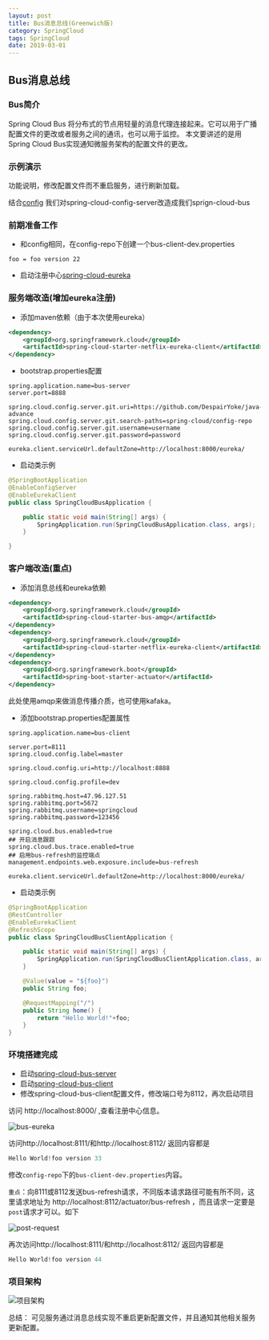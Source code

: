 ```yaml
---
layout: post
title: Bus消息总线(Greenwich版)
category: SpringCloud
tags: SpringCloud
date: 2019-03-01
---
```


## Bus消息总线

### Bus简介
Spring Cloud Bus 将分布式的节点用轻量的消息代理连接起来。它可以用于广播配置文件的更改或者服务之间的通讯，也可以用于监控。
本文要讲述的是用Spring Cloud Bus实现通知微服务架构的配置文件的更改。

### 示例演示

功能说明，修改配置文件而不重启服务，进行刷新加载。

结合[config](./config.md) 我们对spring-cloud-config-server改造成我们sprign-cloud-bus

### 前期准备工作
- 和config相同，在config-repo下创建一个bus-client-dev.properties
```properties
foo = foo version 22
```
- 启动注册中心[spring-cloud-eureka](./spring-cloud-eureka)

### 服务端改造(增加eureka注册)
- 添加maven依赖（由于本次使用eureka）
```xml
<dependency>
    <groupId>org.springframework.cloud</groupId>
    <artifactId>spring-cloud-starter-netflix-eureka-client</artifactId>
</dependency>
```
- bootstrap.properties配置
```properties
spring.application.name=bus-server
server.port=8888

spring.cloud.config.server.git.uri=https://github.com/DespairYoke/java-advance
spring.cloud.config.server.git.search-paths=spring-cloud/config-repo
spring.cloud.config.server.git.username=username
spring.cloud.config.server.git.password=password

eureka.client.serviceUrl.defaultZone=http://localhost:8000/eureka/
```
- 启动类示例
```java
@SpringBootApplication
@EnableConfigServer
@EnableEurekaClient
public class SpringCloudBusApplication {

	public static void main(String[] args) {
		SpringApplication.run(SpringCloudBusApplication.class, args);
	}

}
```
### 客户端改造(重点)
- 添加消息总线和eureka依赖
```xml 
<dependency>
    <groupId>org.springframework.cloud</groupId>
    <artifactId>spring-cloud-starter-bus-amqp</artifactId>
</dependency>
<dependency>
    <groupId>org.springframework.cloud</groupId>
    <artifactId>spring-cloud-starter-netflix-eureka-client</artifactId>
</dependency>
<dependency>
    <groupId>org.springframework.boot</groupId>
    <artifactId>spring-boot-starter-actuator</artifactId>
</dependency>
```
此处使用amqp来做消息传播介质，也可使用kafaka。

- 添加bootstrap.properties配置属性
```properties
spring.application.name=bus-client

server.port=8111
spring.cloud.config.label=master

spring.cloud.config.uri=http://localhost:8888

spring.cloud.config.profile=dev

spring.rabbitmq.host=47.96.127.51
spring.rabbitmq.port=5672
spring.rabbitmq.username=springcloud
spring.rabbitmq.password=123456

spring.cloud.bus.enabled=true
## 开启消息跟踪
spring.cloud.bus.trace.enabled=true
## 启用bus-refresh的监控端点
management.endpoints.web.exposure.include=bus-refresh

eureka.client.serviceUrl.defaultZone=http://localhost:8000/eureka/
```
- 启动类示例
```java
@SpringBootApplication
@RestController
@EnableEurekaClient
@RefreshScope
public class SpringCloudBusClientApplication {

	public static void main(String[] args) {
		SpringApplication.run(SpringCloudBusClientApplication.class, args);
	}

	@Value(value = "${foo}")
	public String foo;

	@RequestMapping("/")
	public String home() {
		return "Hello World!"+foo;
	}
}
```

### 环境搭建完成
- 启动[spring-cloud-bus-server](./spring-cloud-bus-server)
- 启动[spring-cloud-bus-client](./spring-cloud-bus-client)
- 修改spring-cloud-bus-client配置文件，修改端口号为8112，再次启动项目

访问 http://localhost:8000/ ,查看注册中心信息。

![bus-eureka](https://despairyoke.github.io/assets/images/2019/bus-eureka.png)

访问http://localhost:8111/和http://localhost:8112/ 返回内容都是
```java
Hello World!foo version 33
```
修改`config-repo`下的`bus-client-dev.properties`内容。

`重点`：向8111或8112发送bus-refresh请求，不同版本请求路径可能有所不同，这里请求地址为 
http://localhost:8112/actuator/bus-refresh ，而且请求一定要是`post`请求才可以。如下

![post-request](https://despairyoke.github.io/assets/images/2019/bus-postman.png)

再次访问http://localhost:8111/和http://localhost:8112/ 返回内容都是
```java
Hello World!foo version 44
```
### 项目架构

![项目架构](https://despairyoke.github.io/assets/images/2019/bus-archtive.png)


总结： 可见服务通过消息总线实现不重启更新配置文件，并且通知其他相关服务更新配置。